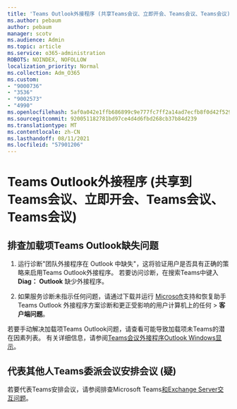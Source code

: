 ```yaml
---
title: 'Teams Outlook外接程序 (共享Teams会议、立即开会、Teams会议、Teams会议) '
ms.author: pebaum
author: pebaum
manager: scotv
ms.audience: Admin
ms.topic: article
ms.service: o365-administration
ROBOTS: NOINDEX, NOFOLLOW
localization_priority: Normal
ms.collection: Adm_O365
ms.custom:
- "9000736"
- "3536"
- "9002573"
- "4990"
ms.openlocfilehash: 5af0a042e1ffb686899c9e777fc7ff2a14ad7ecfb8f0d42f529a7ddc449978e6
ms.sourcegitcommit: 920051182781bd97ce4d4d6fbd268cb37b84d239
ms.translationtype: MT
ms.contentlocale: zh-CN
ms.lasthandoff: 08/11/2021
ms.locfileid: "57901206"
---
```

# <a name="teams-outlook-add-in-share-to-teams--meet-now-new-teams-meeting-join-teams-meeting"></a>Teams Outlook外接程序 (共享到Teams会议、立即开会、Teams会议、Teams会议) 

## <a name="to-troubleshoot-a-missing-teams-outlook-add-in"></a>排查加载项Teams Outlook缺失问题

1. 运行诊断"团队外接程序在 Outlook 中缺失"，这将验证用户是否具有正确的策略来启用Teams Outlook外接程序。 若要访问诊断，在搜索Teams中键入 **Diag： Outlook** 缺少外接程序。

1. 如果服务诊断未指示任何问题，请通过下载并运行 [Microsoft](https://aka.ms/SaRA-TeamsAddInScenario)支持和恢复助手 Teams Outlook 外接程序方案诊断和更正受影响的用户计算机上的任何  >  **客户端问题**。

若要手动解决加载项Teams Outlook问题，请查看可能导致加载项未Teams的潜在因素列表。 有关详细信息，请参阅[Teams会议外接程序Outlook Windows显示](https://docs.microsoft.com/microsoftteams/teams-add-in-for-outlook#teams-meeting-add-in-in-outlook-for-windows-does-not-show)。

## <a name="to-troubleshoot-scheduling-a-teams-meeting-on-behalf-of-someone-else-delegate"></a>代表其他人Teams委派会议安排会议 (疑) 

若要代表Teams安排会议，请参阅排查Microsoft Teams[和Exchange Server交互问题](https://docs.microsoft.com/microsoftteams/troubleshoot/known-issues/teams-exchange-interaction-issue)。
